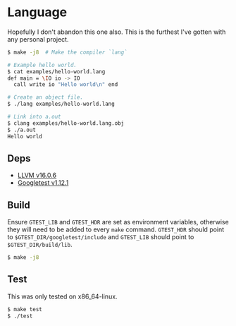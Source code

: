 # Language

Hopefully I don't abandon this one also. This is the furthest I've gotten with
any personal project.

```sh
$ make -j8  # Make the compiler `lang`

# Example hello world.
$ cat examples/hello-world.lang
def main = \IO io -> IO
  call write io "Hello world\n" end

# Create an object file.
$ ./lang examples/hello-world.lang

# Link into a.out
$ clang examples/hello-world.lang.obj
$ ./a.out
Hello world
```

## Deps

- [LLVM v16.0.6](https://github.com/llvm/llvm-project/releases/tag/llvmorg-16.0.6)
- [Googletest v1.12.1](https://github.com/google/googletest/releases/tag/release-1.12.1)

## Build

Ensure `GTEST_LIB` and `GTEST_HDR` are set as environment variables, otherwise
they will need to be added to every `make` command. `GTEST_HDR` should point to
`$GTEST_DIR/googletest/include` and `GTEST_LIB` should point to `$GTEST_DIR/build/lib`.

```sh
$ make -j8
```

## Test

This was only tested on x86_64-linux.

```sh
$ make test
$ ./test
```
